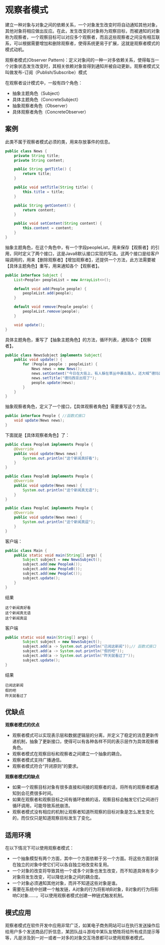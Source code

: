 # 观察者模式

建立一种对象与对象之间的依赖关系，一个对象发生改变时将自动通知其他对象，其他对象将相应做出反应。在此，发生改变的对象称为观察目标，而被通知的对象称为观察者，一个观察目标可以对应多个观察者，而且这些观察者之间没有相互联系，可以根据需要增加和删除观察者，使得系统更易于扩展，这就是观察者模式的模式动机。

观察者模式(Observer Pattern)：定义对象间的一种一对多依赖关系，使得每当一个对象状态发生改变时，其相关依赖对象皆得到通知并被自动更新。观察者模式又叫做发布-订阅（Publish/Subscribe）模式



在观察者设计模式中，一般有四个角色：

- 抽象主题角色（Subject）
- 具体主题角色（ConcreteSubject）
- 抽象观察者角色（Observer）
- 具体观察者角色（ConcreteObserver）



## 案例

此类不属于观察者模式必须的类，用来存放事件的信息。

```java
public class News {
    private String title;
    private String content;

    public String getTitle() {
        return title;
    }

    public void setTitle(String title) {
        this.title = title;
    }

    public String getContent() {
        return content;
    }

    public void setContent(String content) {
        this.content = content;
    }
}

```



抽象主题角色，在这个角色中，有一个字段peopleList，用来保存【观察者】的引用，同时定义了两个接口，这是Java8默认接口实现的写法。这两个接口是给客户端调用的，用来【删除观察者】【增加观察者】，还提供一个方法，此方法需要被【具体主题角色】重写，用来通知各个【观察者】。

```java
public interface Subject {
    List<People> peopleList = new ArrayList<>();

    default void add(People people) {
        peopleList.add(people);
    }

    default void remove(People people) {
        peopleList.remove(people);
    }

    void update();
}

```



具体主题角色，重写了【抽象主题角色】的方法，循环列表，通知各个【观察者】。

```java
public class NewsSubject implements Subject{
    public void update() {
        for (People people : peopleList) {
            News news = new News();
            news.setContent("今日在大街上，有人躲在草丛中袭击路人，还大喊“德玛西亚万岁”");
            news.setTitle("德玛西亚出现了");
            people.update(news);
        }
    }
}

```



抽象观察者角色，定义了一个接口，【具体观察者角色】需要重写这个方法。

```java
public interface People { //函数式接口
    void update(News news);
}

```



下面就是【具体观察者角色】了：

```java
public class PeopleA implements People {
    @Override
    public void update(News news) {
        System.out.println("这个新闻真好看");
    }
}
```
```java
public class PeopleB implements People {
    @Override
    public void update(News news) {
        System.out.println("这个新闻真无语");
    }
}
```
```java
public class PeopleC implements People {
    @Override
    public void update(News news) {
        System.out.println("这个新闻真逗");
    }
}

```



客户端：

```java
public class Main {
    public static void main(String[] args) {
        Subject subject = new NewsSubject();
        subject.add(new PeopleA());
        subject.add(new PeopleB());
        subject.add(new PeopleC());
        subject.update();
    }
}
```

结果

```
这个新闻真好看
这个新闻真无语
这个新闻真逗
```



客户端

```java
public static void main(String[] args) {
        Subject subject = new NewsSubject();
        subject.add(a -> System.out.println("已阅这新闻"));// 函数式接口
        subject.add(a -> System.out.println("假的吧"));
        subject.add(a -> System.out.println("昨天就看过了"));
        subject.update();
}
```

结果

```
已阅这新闻
假的吧
昨天就看过了
```



## 优缺点

**观察者模式的优点**

- 观察者模式可以实现表示层和数据逻辑层的分离，并定义了稳定的消息更新传递机制，抽象了更新接口，使得可以有各种各样不同的表示层作为具体观察者角色。
- 观察者模式在观察目标和观察者之间建立一个抽象的耦合。
- 观察者模式支持广播通信。
- 观察者模式符合“开闭原则”的要求。



**观察者模式的缺点**

- 如果一个观察目标对象有很多直接和间接的观察者的话，将所有的观察者都通知到会花费很多时间。
- 如果在观察者和观察目标之间有循环依赖的话，观察目标会触发它们之间进行循环调用，可能导致系统崩溃。
- 观察者模式没有相应的机制让观察者知道所观察的目标对象是怎么发生变化的，而仅仅只是知道观察目标发生了变化。



## 适用环境

在以下情况下可以使用观察者模式：

- 一个抽象模型有两个方面，其中一个方面依赖于另一个方面。将这些方面封装在独立的对象中使它们可以各自独立地改变和复用。
- 一个对象的改变将导致其他一个或多个对象也发生改变，而不知道具体有多少对象将发生改变，可以降低对象之间的耦合度。
- 一个对象必须通知其他对象，而并不知道这些对象是谁。
- 需要在系统中创建一个触发链，A对象的行为将影响B对象，B对象的行为将影响C对象……，可以使用观察者模式创建一种链式触发机制。



## 模式应用

观察者模式在软件开发中应用非常广泛，如某电子商务网站可以在执行发送操作后给用户多个发送商品打折信息，某团队战斗游戏中某队友牺牲将给所有成员提示等等，凡是涉及到一对一或者一对多的对象交互场景都可以使用观察者模式。